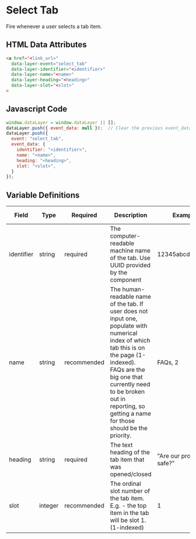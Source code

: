 # Select Tab

Fire whenever a user selects a tab item.

## HTML Data Attributes

```html
<a href="<link_url>"
  data-layer-event="select_tab"
  data-layer-identifier="<identifier>"
  data-layer-name="<name>"
  data-layer-heading="<heading>"
  data-layer-slot="<slot>"
>
```
## Javascript Code

```js
window.dataLayer = window.dataLayer || [];
dataLayer.push({ event_data: null });  // Clear the previous event_data object.
dataLayer.push({
  event: "select_tab",
  event_data: {
    identifier: "<identifier>",
    name: "<name>",
    heading: "<heading>",
    slot: "<slot>",
  }
});
```

## Variable Definitions

|Field|Type|Required|Description|Example|Pattern|Min Length|Max Length|Minimum|Maximum|Multiple Of|
| --- | --- | --- | --- | --- | --- | --- | --- | --- | --- | --- |
|identifier|string|required|The computer-readable machine name of the tab. Use UUID provided by the component|12345abcde12345|
|name|string|recommended|The human-readable name of the tab. If user does not input one, populate with numerical index of which tab this is on the page (1-indexed). FAQs are the big one that currently need to be broken out in reporting, so getting a name for those should be the priority.|FAQs, 2|
|heading|string|required|The text heading of the tab item that was opened/closed|"Are our products safe?"|
|slot|integer|recommended|The ordinal slot number of the tab item. E.g. - the top item in the tab will be slot 1. (1-indexed)|1||1||1|
